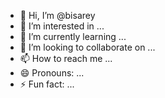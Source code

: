 - 👋 Hi, I’m @bisarey
- 👀 I’m interested in ...
- 🌱 I’m currently learning ...
- 💞️ I’m looking to collaborate on ...
- 📫 How to reach me ...
- 😄 Pronouns: ...
- ⚡ Fun fact: ...

<!---
bisarey/bisarey is a ✨ special ✨ repository because its `README.md` (this file) appears on your GitHub profile.
You can click the Preview link to take a look at your changes.
--->
